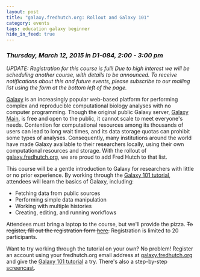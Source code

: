 ```yaml
---
layout: post
title: "galaxy.fredhutch.org: Rollout and Galaxy 101"
category: events
tags: education galaxy beginner
hide_in_feed: true
---
```


### *Thursday, March 12, 2015 in D1-084, 2:00 - 3:00 pm*

*UPDATE: Registration for this course is full!
Due to high interest we will be scheduling another course, with details to be announced.
To receive notifications about this and future events, please subscribe to our mailing list using the form at the bottom left of the page.*

[Galaxy](https://wiki.galaxyproject.org/) is an increasingly popular web-based platform for performing complex and reproducible computational biology analyses with no computer programming.
Though the original public Galaxy server, [Galaxy Main](http://usegalaxy.org), is free and open to the public, it cannot scale to meet everyone's needs.
Contention for computational resources among its thousands of users can lead to long wait times, and its data storage quotas can prohibit some types of analyses.
Consequently, many institutions around the world have made Galaxy available to their researchers locally, using their own computational resources and storage.
With the rollout of [galaxy.fredhutch.org](http://galaxy.fredhutch.org), we are proud to add Fred Hutch to that list.

This course will be a gentle introduction to Galaxy for researchers with little or no prior experience.
By working through the [Galaxy 101 tutorial](https://usegalaxy.org/u/aun1/p/galaxy101), attendees will learn the basics of Galaxy, including:

- Fetching data from public sources
- Performing simple data manipulation
- Working with multiple histories
- Creating, editing, and running workflows

Attendees must bring a laptop to the course, but we'll provide the pizza.
<strike>To register, fill out the registration form [here](https://www.surveymonkey.com/s/L3V6NZY).</strike>
Registration is limited to 20 participants.

Want to try working through the tutorial on your own?
No problem!
Register an account using your fredhutch.org email address at [galaxy.fredhutch.org](http://galaxy.fredhutch.org) and give the [Galaxy 101 tutorial](https://usegalaxy.org/u/aun1/p/galaxy101) a try.
There's also a step-by-step [screencast](http://screencast.g2.bx.psu.edu/galaxy101/).

